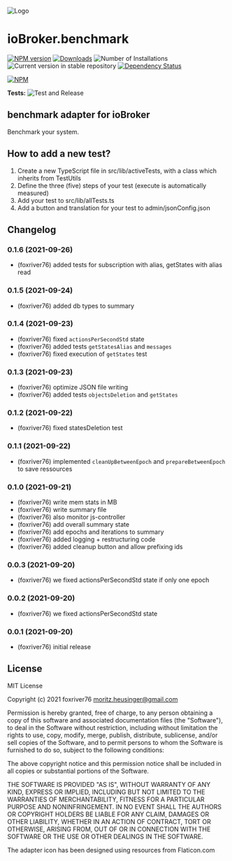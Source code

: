 ![Logo](admin/benchmark.png)
# ioBroker.benchmark

[![NPM version](https://img.shields.io/npm/v/iobroker.benchmark.svg)](https://www.npmjs.com/package/iobroker.benchmark)
[![Downloads](https://img.shields.io/npm/dm/iobroker.benchmark.svg)](https://www.npmjs.com/package/iobroker.benchmark)
![Number of Installations](https://iobroker.live/badges/benchmark-installed.svg)
![Current version in stable repository](https://iobroker.live/badges/benchmark-stable.svg)
[![Dependency Status](https://img.shields.io/david/foxriver76/iobroker.benchmark.svg)](https://david-dm.org/foxriver76/iobroker.benchmark)

[![NPM](https://nodei.co/npm/iobroker.benchmark.png?downloads=true)](https://nodei.co/npm/iobroker.benchmark/)

**Tests:** ![Test and Release](https://github.com/foxriver76/ioBroker.benchmark/workflows/Test%20and%20Release/badge.svg)

## benchmark adapter for ioBroker
Benchmark your system.

## How to add a new test?
1. Create a new TypeScript file in src/lib/activeTests, with a class which inherits from TestUtils
2. Define the three (five) steps of your test (execute is automatically measured)
3. Add your test to src/lib/allTests.ts
4. Add a button and translation for your test to admin/jsonConfig.json

## Changelog
<!--
	Placeholder for the next version (at the beginning of the line):
	### **WORK IN PROGRESS**
-->
### 0.1.6 (2021-09-26)
* (foxriver76) added tests for subscription with alias, getStates with alias read

### 0.1.5 (2021-09-24)
* (foxriver76) added db types to summary

### 0.1.4 (2021-09-23)
* (foxriver76) fixed `actionsPerSecondStd` state
* (foxriver76) added tests `getStatesAlias` and `messages`
* (foxriver76) fixed execution of `getStates` test

### 0.1.3 (2021-09-23)
* (foxriver76) optimize JSON file writing
* (foxriver76) added tests `objectsDeletion` and `getStates`

### 0.1.2 (2021-09-22)
* (foxriver76) fixed statesDeletion test

### 0.1.1 (2021-09-22)
* (foxriver76) implemented `cleanUpBetweenEpoch` and `prepareBetweenEpoch` to save ressources

### 0.1.0 (2021-09-21)
* (foxriver76) write mem stats in MB
* (foxriver76) write summary file
* (foxriver76) also monitor js-controller
* (foxriver76) add overall summary state
* (foxriver76) add epochs and iterations to summary
* (foxriver76) added logging + restructuring code
* (foxriver76) added cleanup button and allow prefixing ids

### 0.0.3 (2021-09-20)
* (foxriver76) we fixed actionsPerSecondStd state if only one epoch

### 0.0.2 (2021-09-20)
* (foxriver76) we fixed actionsPerSecondStd state

### 0.0.1 (2021-09-20)
* (foxriver76) initial release

## License
MIT License

Copyright (c) 2021 foxriver76 <moritz.heusinger@gmail.com>

Permission is hereby granted, free of charge, to any person obtaining a copy
of this software and associated documentation files (the "Software"), to deal
in the Software without restriction, including without limitation the rights
to use, copy, modify, merge, publish, distribute, sublicense, and/or sell
copies of the Software, and to permit persons to whom the Software is
furnished to do so, subject to the following conditions:

The above copyright notice and this permission notice shall be included in all
copies or substantial portions of the Software.

THE SOFTWARE IS PROVIDED "AS IS", WITHOUT WARRANTY OF ANY KIND, EXPRESS OR
IMPLIED, INCLUDING BUT NOT LIMITED TO THE WARRANTIES OF MERCHANTABILITY,
FITNESS FOR A PARTICULAR PURPOSE AND NONINFRINGEMENT. IN NO EVENT SHALL THE
AUTHORS OR COPYRIGHT HOLDERS BE LIABLE FOR ANY CLAIM, DAMAGES OR OTHER
LIABILITY, WHETHER IN AN ACTION OF CONTRACT, TORT OR OTHERWISE, ARISING FROM,
OUT OF OR IN CONNECTION WITH THE SOFTWARE OR THE USE OR OTHER DEALINGS IN THE
SOFTWARE.

The adapter icon has been designed using resources from Flaticon.com